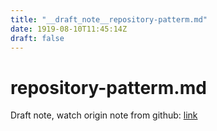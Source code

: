 ```yaml
---
title: "__draft_note__repository-patterm.md"
date: 1919-08-10T11:45:14Z
draft: false
---
```


# repository-patterm.md

Draft note, watch origin note from github: [link](https://github.com/tinghaolai/just-random-note/blob/master/design_pattern/repository-patterm.md)